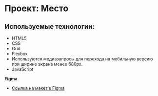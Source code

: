 # Проект: Место

## Используемые технологии:

* HTML5
* CSS
* Grid
* Flexbox
* Используются медиазапросы для перехода на мобильную версию при ширине экрана менее 680px.
* JavaScript

**Figma**

* [Ссылка на макет в Figma](https://www.figma.com/file/2cn9N9jSkmxD84oJik7xL7/JavaScript.-Sprint-4?node-id=0%3A1)

[//]: # (* [Ссылка на Github Pages]&#40;https://alekseydegtyarev.github.io/mesto-project/&#41;)
